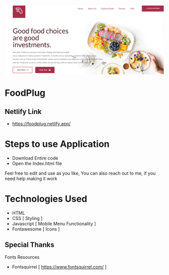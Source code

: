 ![Project Overview](ProjectOverview.png)

# FoodPlug

## Netlify Link
- https://foodplug.netlify.app/

# Steps to use Application
- Download Entire code
- Open the Index.html file

Feel free to edit and use as you like, You can also reach out to me, if you need help making it work

# Technologies Used
- HTML
- CSS [ Styling ]
- Javascript [ Mobile Menu Functionality ]
- Fontawesome [ Icons ]

## Special Thanks

Fonts Resources
- Fontsquirrel [ https://www.fontsquirrel.com/ ]
